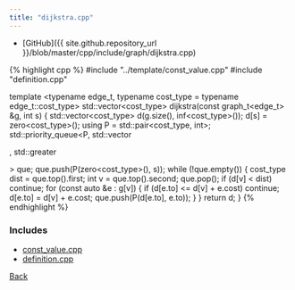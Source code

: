 ```yaml
---
title: "dijkstra.cpp"
---
```


- [GitHub]({{ site.github.repository_url }}/blob/master/cpp/include/graph/dijkstra.cpp)

{% highlight cpp %}
#include "../template/const_value.cpp"
#include "definition.cpp"

template <typename edge_t, typename cost_type = typename edge_t::cost_type>
std::vector<cost_type> dijkstra(const graph_t<edge_t> &g, int s) {
  std::vector<cost_type> d(g.size(), inf<cost_type>());
  d[s] = zero<cost_type>();
  using P = std::pair<cost_type, int>;
  std::priority_queue<P, std::vector<P>, std::greater<P>> que;
  que.push(P(zero<cost_type>(), s));
  while (!que.empty()) {
    cost_type dist = que.top().first;
    int v = que.top().second;
    que.pop();
    if (d[v] < dist) continue;
    for (const auto &e : g[v]) {
      if (d[e.to] <= d[v] + e.cost) continue;
      d[e.to] = d[v] + e.cost;
      que.push(P(d[e.to], e.to));
    }
  }
  return d;
}
{% endhighlight %}

### Includes

- [const_value.cpp](../template/const_value)
- [definition.cpp](definition)

[Back](../..)
